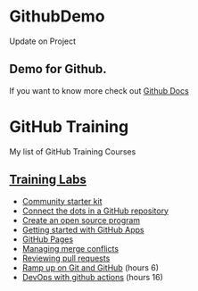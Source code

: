 # GithubDemo

Update on Project

## Demo for Github.

If you want to know more check out [Github Docs](wwww)

# GitHub Training
My list of GitHub Training Courses

## [Training Labs](https://lab.github.com/githubtraining/)
- [Community starter kit](https://lab.github.com/githubtraining/community-starter-kit)
- [Connect the dots in a GitHub repository](https://lab.github.com/githubtraining/connect-the-dots-in-a-github-repository)
- [Create an open source program](https://lab.github.com/githubtraining/create-an-open-source-program)
- [Getting started with GitHub Apps](https://lab.github.com/githubtraining/getting-started-with-github-apps)
- [GitHub Pages](https://lab.github.com/githubtraining/github-pages)
- [Managing merge conflicts](https://lab.github.com/githubtraining/managing-merge-conflicts)
- [Reviewing pull requests](https://lab.github.com/githubtraining/reviewing-pull-requests)
- [Ramp up on Git and GitHub](https://lab.github.com/githubtraining/ramp-up-on-git-and-github) (hours 6) 
- [DevOps with github actions](https://lab.github.com/githubtraining/devops-with-github-actions) (hours 16)

